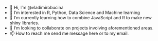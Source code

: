 - 👋 Hi, I’m @vladimirobucina
- 👀 I’m interested in R, Python, Data Science and Machine learning
- 🌱 I’m currently learning how to combine JavaScript and R to make new shiny libraries.
- 💞️ I’m looking to collaborate on projects involving aforementioned areas.
- 📫 How to reach me send me message here or to my email.

